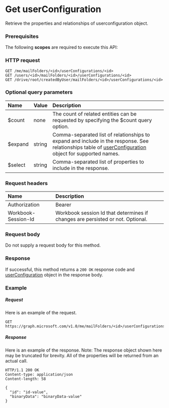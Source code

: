 # Get userConfiguration

Retrieve the properties and relationships of userconfiguration object.
### Prerequisites
The following **scopes** are required to execute this API: 
### HTTP request
<!-- { "blockType": "ignored" } -->
```http
GET /me/mailFolders/<id>/userConfigurations/<id>
GET /users/<id>/mailFolders/<id>/userConfigurations/<id>
GET /drive/root/createdByUser/mailFolders/<id>/userConfigurations/<id>
```
### Optional query parameters
|Name|Value|Description|
|:---------------|:--------|:-------|
|$count|none|The count of related entities can be requested by specifying the $count query option.|
|$expand|string|Comma-separated list of relationships to expand and include in the response. See relationships table of [userConfiguration](../resources/userconfiguration.md) object for supported names. |
|$select|string|Comma-separated list of properties to include in the response.|

### Request headers
| Name      |Description|
|:----------|:----------|
| Authorization  | Bearer <code>|
| Workbook-Session-Id  | Workbook session Id that determines if changes are persisted or not. Optional.|

### Request body
Do not supply a request body for this method.
### Response
If successful, this method returns a `200 OK` response code and [userConfiguration](../resources/userconfiguration.md) object in the response body.
### Example
##### Request
Here is an example of the request.
<!-- {
  "blockType": "request",
  "name": "get_userconfiguration"
}-->
```http
GET https://graph.microsoft.com/v1.0/me/mailFolders/<id>/userConfigurations/<id>
```
##### Response
Here is an example of the response. Note: The response object shown here may be truncated for brevity. All of the properties will be returned from an actual call.
<!-- {
  "blockType": "response",
  "truncated": true,
  "@odata.type": "microsoft.graph.userConfiguration"
} -->
```http
HTTP/1.1 200 OK
Content-type: application/json
Content-length: 58

{
  "id": "id-value",
  "binaryData": "binaryData-value"
}
```

<!-- uuid: 8fcb5dbc-d5aa-4681-8e31-b001d5168d79
2015-10-25 14:57:30 UTC -->
<!-- {
  "type": "#page.annotation",
  "description": "Get userConfiguration",
  "keywords": "",
  "section": "documentation",
  "tocPath": ""
}-->